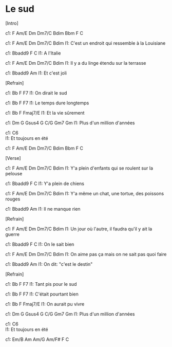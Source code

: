 ---
---

# Le sud

[Intro]

c1: F   Am/E   Dm   Dm7/C   Bdim   Bbm   F   C

c1: F           Am/E       Dm             Dm7/C    Bdim
l1: C'est un endroit qui ressemble à la Louisiane

c1: Bbadd9  F       C
l1: A l'Italie

c1: F           Am/E       Dm             Dm7/C    Bdim
l1: Il y a du linge étendu sur la terrasse

c1: Bbadd9     Am
l1: Et c'est joli

 
[Refrain]

c1: Bb             F      F7
l1: On dirait le sud

c1: Bb             F      F7
l1: Le temps dure longtemps

c1: Bb             F      Fmaj7/E
l1: Et la vie sûrement

c1: Dm      G    Gsus4    G    C/G   Gm7   Gm
l1: Plus d'un million d'années

c1: C6              
l1: Et toujours en été

c1: F   Am/E   Dm   Dm7/C   Bdim   Bbm   F   C
 
[Verse]

c1: F           Am/E       Dm             Dm7/C    Bdim
l1: Y'a plein d'enfants qui se roulent sur la pelouse

c1: Bbadd9  F       C
l1: Y'a plein de chiens

c1: F           Am/E       Dm             Dm7/C    Bdim
l1: Y'a même un chat, une tortue, des poissons rouges

c1: Bbadd9     Am
l1: Il ne manque rien

 
[Refrain]

c1: F           Am/E       Dm             Dm7/C    Bdim
l1: Un jour où l'autre, il faudra qu'il y ait la guerre

c1: Bbadd9  F       C
l1: On le sait bien

c1: F           Am/E       Dm             Dm7/C    Bdim
l1: On aime pas ça mais on ne sait pas quoi faire

c1: Bbadd9     Am
l1: On dit: "c'est le destin"

 
[Refrain]

c1: Bb             F      F7
l1: Tant pis pour le sud

c1: Bb             F      F7
l1: C'était pourtant bien

c1: Bb             F      Fmaj7/E
l1: On aurait pu vivre

c1: Dm      G    Gsus4    G    C/G   Gm7   Gm
l1: Plus d'un million d'années

c1: C6              
l1: Et toujours en été

c1: Em/B  Am  Am/G  Am/F#  F  C
